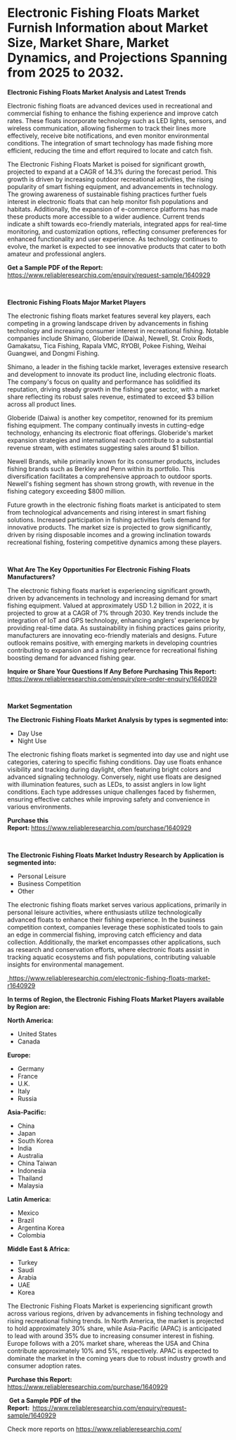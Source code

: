 <p><h1>Electronic Fishing Floats Market Furnish Information about Market Size, Market Share, Market Dynamics, and Projections Spanning from 2025 to 2032.</h1></p><p><strong>Electronic Fishing Floats Market Analysis and Latest Trends</strong></p>
<p><p>Electronic fishing floats are advanced devices used in recreational and commercial fishing to enhance the fishing experience and improve catch rates. These floats incorporate technology such as LED lights, sensors, and wireless communication, allowing fishermen to track their lines more effectively, receive bite notifications, and even monitor environmental conditions. The integration of smart technology has made fishing more efficient, reducing the time and effort required to locate and catch fish.</p><p>The Electronic Fishing Floats Market is poised for significant growth, projected to expand at a CAGR of 14.3% during the forecast period. This growth is driven by increasing outdoor recreational activities, the rising popularity of smart fishing equipment, and advancements in technology. The growing awareness of sustainable fishing practices further fuels interest in electronic floats that can help monitor fish populations and habitats. Additionally, the expansion of e-commerce platforms has made these products more accessible to a wider audience. Current trends indicate a shift towards eco-friendly materials, integrated apps for real-time monitoring, and customization options, reflecting consumer preferences for enhanced functionality and user experience. As technology continues to evolve, the market is expected to see innovative products that cater to both amateur and professional anglers.</p></p>
<p><strong>Get a Sample PDF of the Report:&nbsp;</strong> <a href="https://www.reliableresearchiq.com/enquiry/request-sample/1640929?utm_campaign=3139&utm_medium=2&utm_source=Github&utm_content=ia&utm_term=05042025&utm_id=electronic-fishing-floats">https://www.reliableresearchiq.com/enquiry/request-sample/1640929</a></p>
<p>&nbsp;</p>
<p><strong>Electronic Fishing Floats Major Market Players</strong></p>
<p><p>The electronic fishing floats market features several key players, each competing in a growing landscape driven by advancements in fishing technology and increasing consumer interest in recreational fishing. Notable companies include Shimano, Globeride (Daiwa), Newell, St. Croix Rods, Gamakatsu, Tica Fishing, Rapala VMC, RYOBI, Pokee Fishing, Weihai Guangwei, and Dongmi Fishing.</p><p>Shimano, a leader in the fishing tackle market, leverages extensive research and development to innovate its product line, including electronic floats. The company's focus on quality and performance has solidified its reputation, driving steady growth in the fishing gear sector, with a market share reflecting its robust sales revenue, estimated to exceed $3 billion across all product lines.</p><p>Globeride (Daiwa) is another key competitor, renowned for its premium fishing equipment. The company continually invests in cutting-edge technology, enhancing its electronic float offerings. Globeride's market expansion strategies and international reach contribute to a substantial revenue stream, with estimates suggesting sales around $1 billion.</p><p>Newell Brands, while primarily known for its consumer products, includes fishing brands such as Berkley and Penn within its portfolio. This diversification facilitates a comprehensive approach to outdoor sports. Newell's fishing segment has shown strong growth, with revenue in the fishing category exceeding $800 million.</p><p>Future growth in the electronic fishing floats market is anticipated to stem from technological advancements and rising interest in smart fishing solutions. Increased participation in fishing activities fuels demand for innovative products. The market size is projected to grow significantly, driven by rising disposable incomes and a growing inclination towards recreational fishing, fostering competitive dynamics among these players.</p></p>
<p>&nbsp;</p>
<p><strong>What Are The Key Opportunities For Electronic Fishing Floats Manufacturers?</strong></p>
<p><p>The electronic fishing floats market is experiencing significant growth, driven by advancements in technology and increasing demand for smart fishing equipment. Valued at approximately USD 1.2 billion in 2022, it is projected to grow at a CAGR of 7% through 2030. Key trends include the integration of IoT and GPS technology, enhancing anglers' experience by providing real-time data. As sustainability in fishing practices gains priority, manufacturers are innovating eco-friendly materials and designs. Future outlook remains positive, with emerging markets in developing countries contributing to expansion and a rising preference for recreational fishing boosting demand for advanced fishing gear.</p></p>
<p><strong>Inquire or Share Your Questions If Any Before Purchasing This Report:</strong> <a href="https://www.reliableresearchiq.com/enquiry/pre-order-enquiry/1640929?utm_campaign=3139&utm_medium=2&utm_source=Github&utm_content=ia&utm_term=05042025&utm_id=electronic-fishing-floats">https://www.reliableresearchiq.com/enquiry/pre-order-enquiry/1640929</a></p>
<p>&nbsp;</p>
<p><strong>Market Segmentation</strong></p>
<p><strong>The Electronic Fishing Floats Market Analysis by types is segmented into:</strong></p>
<p><ul><li>Day Use</li><li>Night Use</li></ul></p>
<p><p>The electronic fishing floats market is segmented into day use and night use categories, catering to specific fishing conditions. Day use floats enhance visibility and tracking during daylight, often featuring bright colors and advanced signaling technology. Conversely, night use floats are designed with illumination features, such as LEDs, to assist anglers in low light conditions. Each type addresses unique challenges faced by fishermen, ensuring effective catches while improving safety and convenience in various environments.</p></p>
<p><strong>Purchase this Report:&nbsp;</strong><a href="https://www.reliableresearchiq.com/purchase/1640929?utm_campaign=3139&utm_medium=2&utm_source=Github&utm_content=ia&utm_term=05042025&utm_id=electronic-fishing-floats">https://www.reliableresearchiq.com/purchase/1640929</a></p>
<p>&nbsp;</p>
<p><strong>The Electronic Fishing Floats Market Industry Research by Application is segmented into:</strong></p>
<p><ul><li>Personal Leisure</li><li>Business Competition</li><li>Other</li></ul></p>
<p><p>The electronic fishing floats market serves various applications, primarily in personal leisure activities, where enthusiasts utilize technologically advanced floats to enhance their fishing experience. In the business competition context, companies leverage these sophisticated tools to gain an edge in commercial fishing, improving catch efficiency and data collection. Additionally, the market encompasses other applications, such as research and conservation efforts, where electronic floats assist in tracking aquatic ecosystems and fish populations, contributing valuable insights for environmental management.</p></p>
<p><a href="https://www.reliableresearchiq.com/electronic-fishing-floats-market-r1640929?utm_campaign=3139&utm_medium=2&utm_source=Github&utm_content=ia&utm_term=05042025&utm_id=electronic-fishing-floats">&nbsp;https://www.reliableresearchiq.com/electronic-fishing-floats-market-r1640929</a></p>
<p><strong>In terms of Region, the Electronic Fishing Floats Market Players available by Region are:</strong></p>
<p>
    <p> <strong> North America: </strong>
        <ul>
            <li>United States</li>
            <li>Canada</li>
        </ul>
        </p> 
    <p> <strong> Europe: </strong>
        <ul>
            <li>Germany</li>
            <li>France</li>
            <li>U.K.</li>
            <li>Italy</li>
            <li>Russia</li>
        </ul>
        </p> 
    <p> <strong> Asia-Pacific: </strong>
        <ul>
            <li>China</li>
            <li>Japan</li>
            <li>South Korea</li>
            <li>India</li>
            <li>Australia</li>
            <li>China Taiwan</li>
            <li>Indonesia</li>
            <li>Thailand</li>
            <li>Malaysia</li>
        </ul>
        </p> 
    <p> <strong> Latin America: </strong>
        <ul>
            <li>Mexico</li>
            <li>Brazil</li>
            <li>Argentina Korea</li>
            <li>Colombia</li>
        </ul>
        </p> 
    <p> <strong> Middle East & Africa: </strong>
        <ul>
            <li>Turkey</li>
            <li>Saudi</li>
            <li>Arabia</li>
            <li>UAE</li>
            <li>Korea</li>
        </ul>
    </p>
    </p>
<p><p>The Electronic Fishing Floats Market is experiencing significant growth across various regions, driven by advancements in fishing technology and rising recreational fishing trends. In North America, the market is projected to hold approximately 30% share, while Asia-Pacific (APAC) is anticipated to lead with around 35% due to increasing consumer interest in fishing. Europe follows with a 20% market share, whereas the USA and China contribute approximately 10% and 5%, respectively. APAC is expected to dominate the market in the coming years due to robust industry growth and consumer adoption rates.</p></p>
<p><strong>Purchase this Report: </strong><a href="https://www.reliableresearchiq.com/purchase/1640929?utm_campaign=3139&utm_medium=2&utm_source=Github&utm_content=ia&utm_term=05042025&utm_id=electronic-fishing-floats">https://www.reliableresearchiq.com/purchase/1640929</a></p>
<p>&nbsp;<strong>Get a Sample PDF of the Report:&nbsp;&nbsp;</strong><a href="https://www.reliableresearchiq.com/enquiry/request-sample/1640929?utm_campaign=3139&utm_medium=2&utm_source=Github&utm_content=ia&utm_term=05042025&utm_id=electronic-fishing-floats">https://www.reliableresearchiq.com/enquiry/request-sample/1640929</a></p>
<p><strong></strong></p>
<p>Check more reports on <a href="https://www.reliableresearchiq.com/?utm_campaign=3139&utm_medium=2&utm_source=Github&utm_content=ia&utm_term=05042025&utm_id=electronic-fishing-floats">https://www.reliableresearchiq.com/</a></p>